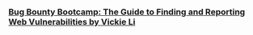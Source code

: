 ### [Bug Bounty Bootcamp: The Guide to Finding and Reporting Web Vulnerabilities by Vickie Li](https://github.com/Apl223/Portfolio/tree/main/BugBountyBootcamp)
